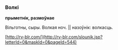 ### Волкі
**прыметнік, размоўнае**

Вільготны, сыры. Волкая ноч. || назоўнік: волкасць.

<a rel="author">[http://rv-blr.com/](http://rv-blr.com/slounik.jsp?letterId=0&maskId=0&pageId=544)</a>
